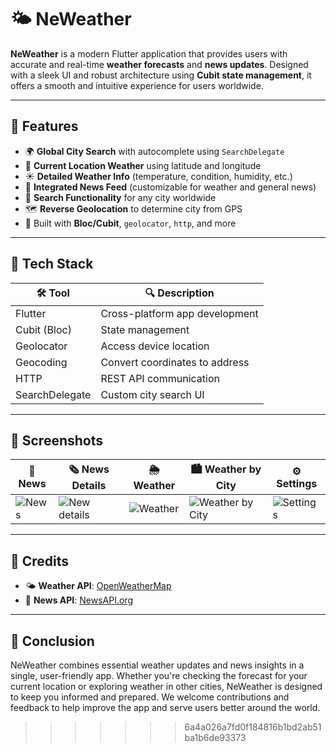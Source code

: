 
# 🌤️ NeWeather

**NeWeather** is a modern Flutter application that provides users with accurate and real-time **weather forecasts** and **news updates**. Designed with a sleek UI and robust architecture using **Cubit state management**, it offers a smooth and intuitive experience for users worldwide.

---

## 📱 Features

- 🌍 **Global City Search** with autocomplete using `SearchDelegate`
- 📍 **Current Location Weather** using latitude and longitude
- ☀️ **Detailed Weather Info** (temperature, condition, humidity, etc.)
- 📰 **Integrated News Feed** (customizable for weather and general news)
- 🔎 **Search Functionality** for any city worldwide
- 🗺️ **Reverse Geolocation** to determine city from GPS
- 🧱 Built with **Bloc/Cubit**, `geolocator`, `http`, and more

---

## 🧰 Tech Stack

| 🛠️ Tool           | 🔍 Description                      |
|------------------|------------------------------------|
| Flutter          | Cross-platform app development     |
| Cubit (Bloc)     | State management                   |
| Geolocator       | Access device location             |
| Geocoding        | Convert coordinates to address     |
| HTTP             | REST API communication             |
| SearchDelegate   | Custom city search UI              |

---

## 📸 Screenshots

| 📰 News | 🗞️ News Details | 🌦️ Weather | 🏙️ Weather by City | ⚙️ Settings |
|--------|----------------|------------|--------------------|-------------|
| ![News](https://i.postimg.cc/c43hmzgq/Screenshot-1748356929.png) | ![New details](https://i.postimg.cc/mg2cDzGd/Screenshot-1748356935.png) | ![Weather](https://i.postimg.cc/D0T0KmgP/Screenshot-1748357051.png) | ![Weather by City](https://i.postimg.cc/D0T0KmgP/Screenshot-1748357051.png) | ![Settings](https://i.postimg.cc/Zn5k3SKh/Screenshot-1748357098.png) |

---

## 🙌 Credits

- 🌤️ **Weather API**: [OpenWeatherMap](https://openweathermap.org)
- 📰 **News API**: [NewsAPI.org](https://newsapi.org)

---

## 📌 Conclusion

NeWeather combines essential weather updates and news insights in a single, user-friendly app. Whether you're checking the forecast for your current location or exploring weather in other cities, NeWeather is designed to keep you informed and prepared. We welcome contributions and feedback to help improve the app and serve users better around the world.
>>>>>>> 6a4a026a7fd0f184816b1bd2ab51ba1b6de93373
